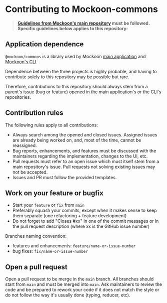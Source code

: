 # Contributing to Mockoon-commons

> **[Guidelines from Mockoon's main repository](https://github.com/mockoon/mockoon/blob/master/CONTRIBUTING.md) must be followed.**
> **Specific guidelines below applies to this repository:**

## Application dependence

`@mockoon/commons` is a library used by Mockoon [main application](https://github.com/mockoon/mockoon) and [Mockoon's CLI](https://github.com/mockoon/cli).

Dependence between the three projects is highly probable, and having to contribute solely to this repository may be possible but rare. 

Therefore, contributions to this repository should always stem from a parent's issue (bug or feature) opened in the main application's or the CLI's repositories. 

## Contribution rules

The following rules apply to all contributions:

- Always search among the opened and closed issues. Assigned issues are already being worked on, and, most of the time, cannot be reassigned.
- Bug reports, enhancements, and features must be discussed with the maintainers regarding the implementation, changes to the UI, etc.
- Pull requests must refer to an open issue which must itself stem from a main repository's issue. Pull requests not solving existing issues may not be accepted.
- Issues and PR must follow the provided templates.

## Work on your feature or bugfix

- Start your `feature` or `fix` from `main`
- Preferably squash your commits, except when it makes sense to keep them separate (one refactoring + feature development)
- Do not forget to add "Closes #xx" in one of the commit messages or in the pull request description (where xx is the GitHub issue number)

Branches naming convention:
- features and enhancements: `feature/name-or-issue-number`
- bug fixes: `fix/name-or-issue-number`

## Open a pull request

Open a pull request to be merge in the `main` branch. All branches should start from `main` and must be merged into `main`.
Ask maintainers to review the code and be prepared to rework your code if it does not match the style or do not follow the way it's usually done (typing, reducer, etc).
